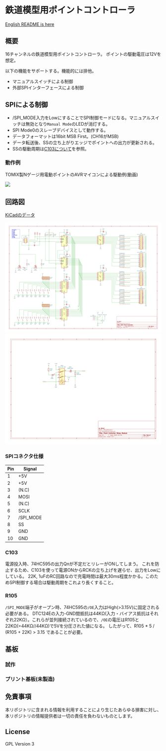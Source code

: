 # 鉄道模型用ポイントコントローラ

[English README is here](./README.md)

## 概要
16チャンネルの鉄道模型用ポイントコントローラ。
ポイントの駆動電圧は12Vを想定。

以下の機能をサポートする。機能的には排他。
- マニュアルスイッチによる制御
- 外部SPIインターフェースによる制御

## SPIによる制御
- /SPI_MODE入力をLowにすることでSPI制御モードになる。マニュアルスイッチは無効となり`Manual Mode`のLEDが消灯する。
- SPI Mode0のスレーブデバイスとして動作する。
- データフォーマットは16bit MSB First。(CH16がMSB)
- データ転送後、SSの立ち上がりエッジでポイントへの出力が更新される。
- SSの駆動周期は[C103について](#c103について)を参照。

### 動作例
TOMIX製Nゲージ用電動ポイントのAVRマイコンによる駆動例(動画)

[![](https://img.youtube.com/vi/Y3gJkpfgWYg/0.jpg)](https://www.youtube.com/watch?v=Y3gJkpfgWYg)

## 回路図
[KiCadのデータ](./16CH-PointController/)

![主回路](./16CH-PointController/SVG/PointController.svg)  
![リレーモジュール](./16CH-PointController/SVG/PointController-RelayModule1.svg)

### SPIコネクタ仕様
| Pin| Signal    |
|----|-----------|
|  1 | +5V       |
|  2 | +5V       |
|  3 | (N.C)     |
|  4 | MOSI      |
|  5 | (N.C)     |
|  6 | SCLK      |
|  7 | /SPI_MODE |
|  8 | SS        |
|  9 | GND       |
| 10 | GND       |

### C103
電源投入時、74HC595の出力Qnが不定だとリレーがONしてしまう。
これを防止するため、C103を使って電源ONからRCKの立ち上げを遅らせ、出力をLowにしている。
22K, 1uFのRC回路なので充電時間は最大30ms程度かかる。このためSPI制御する場合は駆動周期をこれより長くすること。

### R105
`/SPI_MODE`端子がオープン時、74HC595の`/OE`入力はHigh(>3.15V)に固定される必要がある。
DTC124Eの入力-GND間抵抗は44KΩ(入力・バイアス抵抗はそれぞれ22KΩ）。これらが並列接続されているので、`/OE`の電圧はR105と22KΩ(=44KΩ//44KΩ)で5Vを分圧された値になる。
したがって、R105 * 5 / (R105 + 22K) > 3.15 であることが必要。

## 基板
### 試作
### プリント基板(未製造)

## 免責事項
本リポジトリに含まれる情報を利用することにより生じたあらゆる損害に対し、本リポジトリの情報提供者は一切の責任を負わないものとします。

## License
GPL Version 3